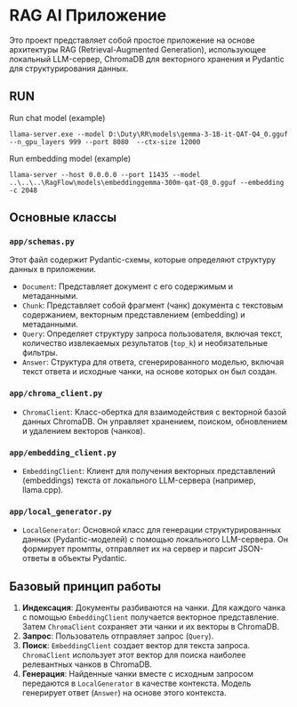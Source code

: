 # RAG AI Приложение

Это проект представляет собой простое приложение на основе архитектуры RAG (Retrieval-Augmented Generation), использующее локальный LLM-сервер, ChromaDB для векторного хранения и Pydantic для структурирования данных.

## RUN

Run chat model (example)
```shell
llama-server.exe --model D:\Duty\RR\models\gemma-3-1B-it-QAT-Q4_0.gguf --n_gpu_layers 999 --port 8080  --ctx-size 12000
```

Run embedding model (example)
```shell
llama-server --host 0.0.0.0 --port 11435 --model ..\..\..\RagFlow\models\embeddinggemma-300m-qat-Q8_0.gguf --embedding -c 2048 
```


## Основные классы

### `app/schemas.py`

Этот файл содержит Pydantic-схемы, которые определяют структуру данных в приложении.

-   `Document`: Представляет документ с его содержимым и метаданными.
-   `Chunk`: Представляет собой фрагмент (чанк) документа с текстовым содержанием, векторным представлением (embedding) и метаданными.
-   `Query`: Определяет структуру запроса пользователя, включая текст, количество извлекаемых результатов (`top_k`) и необязательные фильтры.
-   `Answer`: Структура для ответа, сгенерированного моделью, включая текст ответа и исходные чанки, на основе которых он был создан.

### `app/chroma_client.py`

-   `ChromaClient`: Класс-обертка для взаимодействия с векторной базой данных ChromaDB. Он управляет хранением, поиском, обновлением и удалением векторов (чанков).

### `app/embedding_client.py`

-   `EmbeddingClient`: Клиент для получения векторных представлений (embeddings) текста от локального LLM-сервера (например, llama.cpp).

### `app/local_generator.py`

-   `LocalGenerator`: Основной класс для генерации структурированных данных (Pydantic-моделей) с помощью локального LLM-сервера. Он формирует промпты, отправляет их на сервер и парсит JSON-ответы в объекты Pydantic.

## Базовый принцип работы

1.  **Индексация**: Документы разбиваются на чанки. Для каждого чанка с помощью `EmbeddingClient` получается векторное представление. Затем `ChromaClient` сохраняет эти чанки и их векторы в ChromaDB.
2.  **Запрос**: Пользователь отправляет запрос (`Query`).
3.  **Поиск**: `EmbeddingClient` создает вектор для текста запроса. `ChromaClient` использует этот вектор для поиска наиболее релевантных чанков в ChromaDB.
4.  **Генерация**: Найденные чанки вместе с исходным запросом передаются в `LocalGenerator` в качестве контекста. Модель генерирует ответ (`Answer`) на основе этого контекста.